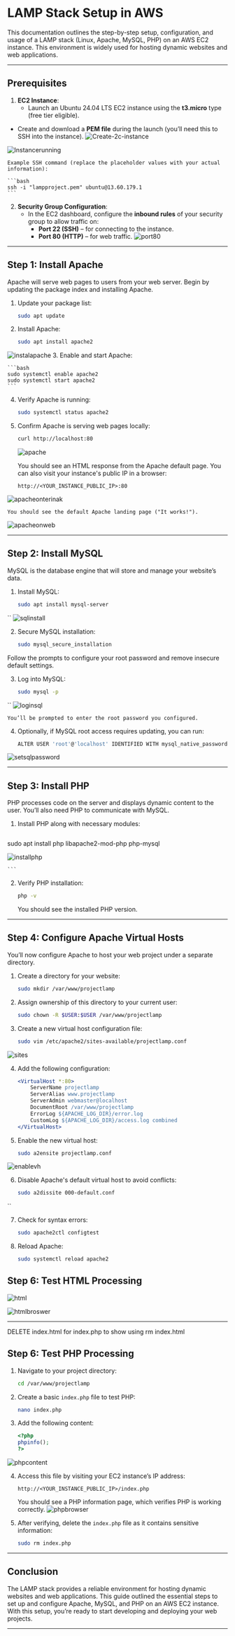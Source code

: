 # LAMP Stack Setup in AWS

This documentation outlines the step-by-step setup, configuration, and usage of a LAMP stack (Linux, Apache, MySQL, PHP) on an AWS EC2 instance. This environment is widely used for hosting dynamic websites and web applications.

---

## Prerequisites

1. **EC2 Instance**:
    - Launch an Ubuntu 24.04 LTS EC2 instance using the **t3.micro** type (free tier eligible).
- Create and download a **PEM file** during the launch (you’ll need this to SSH into the instance).
![Create-2c-instance](https://github.com/Prince-Tee/StegHub_Lampstack/blob/main/lampstack%20images/createe2c.PNG)

![Instancerunning](https://github.com/Prince-Tee/StegHub_Lampstack/blob/main/lampstack%20images/running.PNG)

    
    Example SSH command (replace the placeholder values with your actual information):

    ```bash
    ssh -i "lampproject.pem" ubuntu@13.60.179.1
    ```


2. **Security Group Configuration**:
    - In the EC2 dashboard, configure the **inbound rules** of your security group to allow traffic on:
        - **Port 22 (SSH)** – for connecting to the instance.
        - **Port 80 (HTTP)** – for web traffic.
 ![port80](https://github.com/Prince-Tee/StegHub_Lampstack/blob/main/lampstack%20images/add%20port80.PNG)





---

## Step 1: Install Apache

Apache will serve web pages to users from your web server. Begin by updating the package index and installing Apache.

1. Update your package list:

    ```bash
    sudo apt update
    ```

2. Install Apache:

    ```bash
    sudo apt install apache2
    ```
![instalapache](https://github.com/Prince-Tee/StegHub_Lampstack/blob/main/lampstack%20images/install%20apache.PNG)
3. Enable and start Apache:

    ```bash
    sudo systemctl enable apache2
    sudo systemctl start apache2
    ```

4. Verify Apache is running:



    ```bash
    sudo systemctl status apache2
    ```

5. Confirm Apache is serving web pages locally:

    ```bash
    curl http://localhost:80
    ```
    ![apache](https://github.com/Prince-Tee/StegHub_Lampstack/blob/main/lampstack%20images/apacheConfirmed.PNG)

    You should see an HTML response from the Apache default page. You can also visit your instance's public IP in a browser:

    ```
    http://<YOUR_INSTANCE_PUBLIC_IP>:80
    ```
  ![apacheonterinak](https://github.com/Prince-Tee/StegHub_Lampstack/blob/main/lampstack%20images/apache%20on%20terminal.PNG)
  
    You should see the default Apache landing page ("It works!").
  ![apacheonweb](https://github.com/Prince-Tee/StegHub_Lampstack/blob/main/lampstack%20images/apache%20on%20webbrowser.PNG)
  
---

## Step 2: Install MySQL

MySQL is the database engine that will store and manage your website’s data.

1. Install MySQL:

    ```bash
    sudo apt install mysql-server
``
![sqlinstall](https://github.com/Prince-Tee/StegHub_Lampstack/blob/main/lampstack%20images/mysql%20install.PNG)

2. Secure MySQL installation:

    ```bash
    sudo mysql_secure_installation
    ```

Follow the prompts to configure your root password and remove insecure default settings.


3. Log into MySQL:

    ```bash
    sudo mysql -p
``
![loginsql](https://github.com/Prince-Tee/StegHub_Lampstack/blob/main/lampstack%20images/acessmysql.PNG)


    You’ll be prompted to enter the root password you configured.

4. Optionally, if MySQL root access requires updating, you can run:

    ```bash
    ALTER USER 'root'@'localhost' IDENTIFIED WITH mysql_native_password BY 'yourpassword';
    ```
![setsqlpassword](https://github.com/Prince-Tee/StegHub_Lampstack/blob/main/lampstack%20images/settingsqlpassword.PNG)

---

## Step 3: Install PHP

PHP processes code on the server and displays dynamic content to the user. You’ll also need PHP to communicate with MySQL.

1. Install PHP along with necessary modules:

    ```bash
sudo apt install php libapache2-mod-php php-mysql

![installphp](https://github.com/Prince-Tee/StegHub_Lampstack/blob/main/lampstack%20images/php%20install.PNG)


    ```

2. Verify PHP installation:

    ```bash
    php -v
    ```

    You should see the installed PHP version.

---

## Step 4: Configure Apache Virtual Hosts

You’ll now configure Apache to host your web project under a separate directory.

1. Create a directory for your website:

    ```bash
    sudo mkdir /var/www/projectlamp
    ```

2. Assign ownership of this directory to your current user:

    ```bash
    sudo chown -R $USER:$USER /var/www/projectlamp
    ```

3. Create a new virtual host configuration file:

    ```bash
    sudo vim /etc/apache2/sites-available/projectlamp.conf
    ```
![sites](https://github.com/Prince-Tee/StegHub_Lampstack/blob/main/lampstack%20images/ls%20sites%20available.PNG)

4. Add the following configuration:

    ```apache
    <VirtualHost *:80>
        ServerName projectlamp
        ServerAlias www.projectlamp
        ServerAdmin webmaster@localhost
        DocumentRoot /var/www/projectlamp
        ErrorLog ${APACHE_LOG_DIR}/error.log
        CustomLog ${APACHE_LOG_DIR}/access.log combined
    </VirtualHost>
    ```

5. Enable the new virtual host:

    ```bash
    sudo a2ensite projectlamp.conf
    ```


![enablevh](https://github.com/Prince-Tee/StegHub_Lampstack/blob/main/lampstack%20images/enable%20VH.PNG)



6. Disable Apache's default virtual host to avoid conflicts:

    ```bash
    sudo a2dissite 000-default.conf
``



7. Check for syntax errors:

    ```bash
    sudo apache2ctl configtest
    ```

8. Reload Apache:

    ```bash
    sudo systemctl reload apache2
    ```
## Step 6: Test HTML Processing

![html](https://github.com/Prince-Tee/StegHub_Lampstack/blob/main/lampstack%20images/html.PNG)

![htmlbroswer](https://github.com/Prince-Tee/StegHub_Lampstack/blob/main/lampstack%20images/brower%20html.PNG)

---

DELETE index.html for index.php to show using  rm index.html

## Step 6: Test PHP Processing

1. Navigate to your project directory:

    ```bash
    cd /var/www/projectlamp
    ```

2. Create a basic `index.php` file to test PHP:

    ```bash
    nano index.php
    ```

3. Add the following content:

    ```php
    <?php
    phpinfo();
    ?>
    ```
![phpcontent](https://github.com/Prince-Tee/StegHub_Lampstack/blob/main/lampstack%20images/phpcontent.PNG)

4. Access this file by visiting your EC2 instance’s IP address:

    ```
    http://<YOUR_INSTANCE_PUBLIC_IP>/index.php
    ```

    You should see a PHP information page, which verifies PHP is working correctly.
  ![phpbrowser](https://github.com/Prince-Tee/StegHub_Lampstack/blob/main/lampstack%20images/php%20browser.PNG)

6. After verifying, delete the `index.php` file as it contains sensitive information:

    ```bash
    sudo rm index.php
    ```

---



## Conclusion

The LAMP stack provides a reliable environment for hosting dynamic websites and web applications. This guide outlined the essential steps to set up and configure Apache, MySQL, and PHP on an AWS EC2 instance. With this setup, you’re ready to start developing and deploying your web projects.

---
